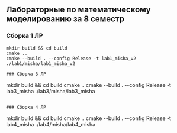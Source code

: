Лабораторные по математическому моделированию за 8 семестр 
----------------

### Cборка 1 ЛР
```
mkdir build && cd build
cmake .. 
cmake --build . --config Release -t lab1_misha_v2
./lab1/misha/lab1_misha_v2

### Cборка 3 ЛР
```
mkdir build && cd build
cmake .. 
cmake --build . --config Release -t lab3_misha
./lab3/misha/lab3_misha
```

### Сборка 4 ЛР
```
mkdir build && cd build
cmake .. 
cmake --build . --config Release -t lab4_misha
./lab4/misha/lab4_misha
```
